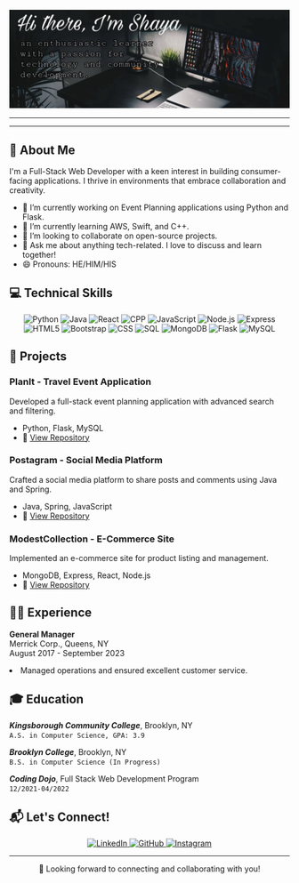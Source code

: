 ![alt text](/img/about.jpg)

---
<hr>

<h2>📖 About Me</h2>

<p>I'm a Full-Stack Web Developer with a keen interest in building consumer-facing applications. I thrive in environments that embrace collaboration and creativity.</p>

<ul>
  <li>🔭 I’m currently working on Event Planning applications using Python and Flask.</li>
  <li>🌱 I’m currently learning AWS, Swift, and C++.</li>
  <li>👯 I’m looking to collaborate on open-source projects.</li>
  <li>💬 Ask me about anything tech-related. I love to discuss and learn together!</li>
  <li>😄 Pronouns: HE/HIM/HIS</li>
</ul>

<h2>💻 Technical Skills</h2>

<p align="center">
  <img src="https://img.shields.io/badge/-Python-3776AB?style=flat&logo=Python&logoColor=white" alt="Python"/>
  <img src="https://img.shields.io/badge/-Java-007396?style=flat&logo=Java&logoColor=white" alt="Java"/>
  <img src="https://img.shields.io/badge/-React-61DAFB?style=flat&logo=react&logoColor=black" alt="React"/>
  <img src="https://img.shields.io/badge/-C++-00599C?style=flat&logo=cplusplus&logoColor=white" alt="CPP"/>
  <img src="https://img.shields.io/badge/-JavaScript-F7DF1E?style=flat&logo=javascript&logoColor=black" alt="JavaScript"/>
  <img src="https://img.shields.io/badge/-Node.js-339933?style=flat&logo=node.js&logoColor=white" alt="Node.js"/>
  <img src="https://img.shields.io/badge/-Express-000000?style=flat&logo=express&logoColor=white" alt="Express"/> 
  <img src="https://img.shields.io/badge/-HTML5-E34F26?style=flat&logo=html5&logoColor=white" alt="HTML5"/>
  <img src="https://img.shields.io/badge/-Bootstrap-7952B3?style=flat&logo=bootstrap&logoColor=white" alt="Bootstrap"/>
  <img src="https://img.shields.io/badge/-CSS-1572B6?style=flat&logo=css3&logoColor=white" alt="CSS"/>
  <img src="https://img.shields.io/badge/-SQL-4479A1?style=flat&logo=MySQL&logoColor=white" alt="SQL"/>
  <img src="https://img.shields.io/badge/-MongoDB-47A248?style=flat&logo=mongodb&logoColor=white" alt="MongoDB"/>
  <img src="https://img.shields.io/badge/-Flask-000000?style=flat&logo=Flask&logoColor=white" alt="Flask"/>
  <img src="https://img.shields.io/badge/-MySQL-4479A1?style=flat&logo=mysql&logoColor=white" alt="MySQL"/>
</p>

<h2>🚀 Projects</h2>

### PlanIt - Travel Event Application
Developed a full-stack event planning application with advanced search and filtering.
- Python, Flask, MySQL
- 🌟 [View Repository](https://github.com/devel0ver/Project/tree/master/project1)

### Postagram - Social Media Platform
Crafted a social media platform to share posts and comments using Java and Spring.
- Java, Spring, JavaScript
- 🌟 [View Repository](https://github.com/devel0ver/Project/tree/master/project1)

### ModestCollection - E-Commerce Site
Implemented an e-commerce site for product listing and management.
- MongoDB, Express, React, Node.js
- 🌟 [View Repository](https://github.com/devel0ver/Project/tree/master/project1)

<h2>👨‍💼 Experience</h2>

<p><strong>General Manager</strong><br>
Merrick Corp., Queens, NY<br>
August 2017 - September 2023<br>
<li> Managed operations and ensured excellent customer service. </li></p>

<h2>🎓 Education</h2>

*<p><strong>Kingsborough Community College</strong>*, Brooklyn, NY<br> 
`A.S. in Computer Science, GPA: 3.9`

*<p><strong>Brooklyn College</strong>*, Brooklyn, NY<br>
`B.S. in Computer Science (In Progress)`

*<p><strong>Coding Dojo</strong>*, Full Stack Web Development Program<br>
`12/2021-04/2022`

<h2>📬 Let's Connect!</h2>

<p align="center">
  <a href="https://www.linkedin.com/in/shaya-ahmed" target="_blank">
    <img src="https://img.shields.io/badge/LinkedIn-Shaya-blue" alt="LinkedIn"/>
  </a>
  <a href="https://github.com/devel0ver" target="_blank">
    <img src="https://img.shields.io/badge/GitHub-deveL0ver-lightgrey" alt="GitHub"/>
  </a>
  <a href="https://instagram.com/5h48l" target="_blank">
    <img src="https://img.shields.io/badge/Instagram-%405h48l-orange" alt="Instagram"/>
  </a>
</p>

<hr>

<p align="center">🎉 Looking forward to connecting and collaborating with you!</p>
